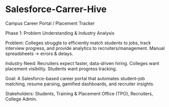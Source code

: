 # Salesforce-Carrer-Hive
Campus Career Portal / Placement Tracker 

Phase 1: Problem Understanding & Industry Analysis

Problem: Colleges struggle to efficiently match students to jobs, track interview progress, and provide analytics to recruiters/management. Manual spreadsheets → errors & delays.

Industry Need: Recruiters expect faster, data-driven hiring. Colleges want placement visibility. Students want progress tracking.

Goal: A Salesforce-based career portal that automates student–job matching, resume parsing, gamified dashboards, and recruiter insights.

Stakeholders: Students, Training & Placement Office (TPO), Recruiters, College Admin.

